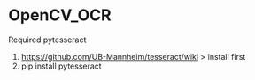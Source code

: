 # OpenCV_OCR

Required pytesseract
1. https://github.com/UB-Mannheim/tesseract/wiki > install first
2. pip install pytesseract

